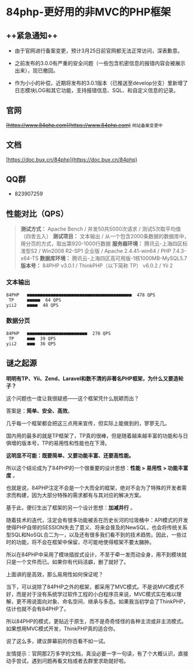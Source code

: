 # 84php-更好用的非MVC的PHP框架

## ++紧急通知++

* 由于官网进行备案变更，预计3月25日前官网都无法正常访问，深表歉意。

* 之前发布的3.0.0有严重的安全问题（一些包含机密信息的报错内容会被展示出来），现已撤回。

* 作为小小的补偿，近期将发布的3.0.1版本（已推送至develop分支）里新增了日志模块LOG和其它功能，支持报错信息、SQL、和自定义信息的记录。


## 官网

~~[https://www.84php.com](https://www.84php.com)~~ `网站备案变更中`

## 文档

[https://doc.bux.cn/84php](https://doc.bux.cn/84php)

## QQ群

* 823907259

## 性能对比（QPS）

> **测试方式：** Apache Bench / 并发50共5000次请求 / 测试5次取平均值（四舍五入）
> **测试项目：** 文本输出 / 从一个包含2000条数据的数据库中，用分页的方式，取出第920-1000行数据
> **服务器环境：** 腾讯云-上海四区标准型S2 / Win2008 R2-SP1 企业版 / Apache 2.4.41-win64 / PHP 7.4.3-x64-TS
> **数据库环境：** 腾讯云-上海四区高可用版-1核1000MB-MySQL5.7
> **版本号：** 84PHP v3.0.1 / ThinkPHP（以下简称 TP） v6.0.2 / Yii 2

### 文本输出
```
84PHP   ■■■■■■■■■■■■■■■■■■■■■■■■■■■■■■■■■■■■■■■■  478 QPS
 TP     ■■■■■  64 QPS
yii2    ■■■■  48 QPS
```

### 数据分页
```
84PHP   ■■■■■■■■■■■■■■■■■■■■■■■  270 QPS
 TP     ■■■  39 QPS
yii2    ■■■  36 QPS
```

## 谜之起源

**明明有TP、Yii、Zend、Laravel和数不清的非著名PHP框架，为什么又要造轮子？**

这个问题也一度让我很疑惑——这个框架凭什么脱颖而出？

答案是：**简单、安全、高效**。

几乎每一个框架都会把这三点用来宣传，但实际上能做到的，寥寥无几。

国内用的最多的就是TP框架了，TP真的很棒，但是随着越来越丰富的功能和与日俱增的版本号，TP的易用性和性能也在下滑。

**这明显不可能：既要简单、又要功能丰富、还要高性能。**

所以这个结论成为了84PHP的一个很重要的设计思想：**性能 > 易用性 > 功能丰富度** 。

也就是说，84PHP注定不会是一个大而全的框架，绝对不会为了特殊的开发者需求而构建，因为大部分特殊的需求都有与其对应的解决方案。

基于此，便衍生出了框架的另一个设计思想：**加减并行** 。

随着技术的迭代，注定会有很多功能被丢在历史长河的垃圾桶中：API模式的开发使得PHP自带的SESSION失去了意义、将来会普及的NewSQL，也会将传统关系型SQL和NoSQL合二为一，以及还有很多我们看不到的技术趋势。因此，一些过时的功能，将不会在框架中保留，尽可能地使得框架不要太臃肿。

所以在84PHP中采用了模块插拔式设计，不至于牵一发而动全身，用不到模块就只是一个文件而已。如果你有代码洁癖，删了就好了。

上面讲的是高效，那么易用性如何保证呢？

当下，可以说除了84PHP之外的框架，都采用了MVC模式。不是说MVC模式不好，而是对于没有系统学过软件工程的小白程序员来说，MVC模式实在难以理解，更不用说面向对象、命名空间、继承与多态。如果我当初学会了ThinkPHP，估计也就不会有84PHP了。

所以84PHP的模式，更贴近于原生，而不是奇奇怪怪的各种主流或非主流模式。如果想用MVC模式开发，ThinkPHP真的适合你。

说了这么多，建议屏幕前的你百看不如一试。

友情提示：官网那2万多字的文档，真没必要一字一句读，有了个大概认识，直接动手尝试，遇到问题再看文档或者去群里求助就好啦。
 